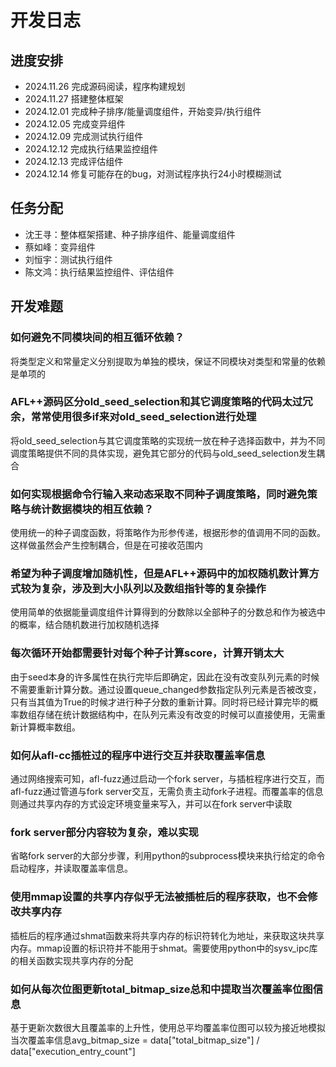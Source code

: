# 开发日志
## 进度安排
- 2024.11.26 完成源码阅读，程序构建规划
- 2024.11.27 搭建整体框架
- 2024.12.01 完成种子排序/能量调度组件，开始变异/执行组件
- 2024.12.05 完成变异组件
- 2024.12.09 完成测试执行组件
- 2024.12.12 完成执行结果监控组件
- 2024.12.13 完成评估组件
- 2024.12.14 修复可能存在的bug，对测试程序执行24小时模糊测试

## 任务分配
- 沈王寻：整体框架搭建、种子排序组件、能量调度组件
- 蔡如峰：变异组件
- 刘恒宇：测试执行组件
- 陈文鸿：执行结果监控组件、评估组件

## 开发难题
### 如何避免不同模块间的相互循环依赖？
将类型定义和常量定义分别提取为单独的模块，保证不同模块对类型和常量的依赖是单项的


### AFL++源码区分old_seed_selection和其它调度策略的代码太过冗余，常常使用很多if来对old_seed_selection进行处理
将old_seed_selection与其它调度策略的实现统一放在种子选择函数中，并为不同调度策略提供不同的具体实现，避免其它部分的代码与old_seed_selection发生耦合

### 如何实现根据命令行输入来动态采取不同种子调度策略，同时避免策略与统计数据模块的相互依赖？
使用统一的种子调度函数，将策略作为形参传递，根据形参的值调用不同的函数。这样做虽然会产生控制耦合，但是在可接收范围内


### 希望为种子调度增加随机性，但是AFL++源码中的加权随机数计算方式较为复杂，涉及到大小队列以及数组指针等的复杂操作
使用简单的依据能量调度组件计算得到的分数除以全部种子的分数总和作为被选中的概率，结合随机数进行加权随机选择

### 每次循环开始都需要针对每个种子计算score，计算开销太大
由于seed本身的许多属性在执行完毕后即确定，因此在没有改变队列元素的时候不需要重新计算分数。通过设置queue_changed参数指定队列元素是否被改变，只有当其值为True的时候才进行种子分数的重新计算。同时将已经计算完毕的概率数组存储在统计数据结构中，在队列元素没有改变的时候可以直接使用，无需重新计算概率数组。

### 如何从afl-cc插桩过的程序中进行交互并获取覆盖率信息
通过网络搜索可知，afl-fuzz通过启动一个fork server，与插桩程序进行交互，而afl-fuzz通过管道与fork server交互，无需负责主动fork子进程。而覆盖率的信息则通过共享内存的方式设定环境变量来写入，并可以在fork server中读取

### fork server部分内容较为复杂，难以实现
省略fork server的大部分步骤，利用python的subprocess模块来执行给定的命令启动程序，并读取覆盖率信息。

### 使用mmap设置的共享内存似乎无法被插桩后的程序获取，也不会修改共享内存
插桩后的程序通过shmat函数来将共享内存的标识符转化为地址，来获取这块共享内存。mmap设置的标识符并不能用于shmat。需要使用python中的sysv_ipc库的相关函数实现共享内存的分配

### 如何从每次位图更新total_bitmap_size总和中提取当次覆盖率位图信息
基于更新次数很大且覆盖率的上升性，使用总平均覆盖率位图可以较为接近地模拟当次覆盖率信息avg_bitmap_size = data["total_bitmap_size"] / data["execution_entry_count"]
